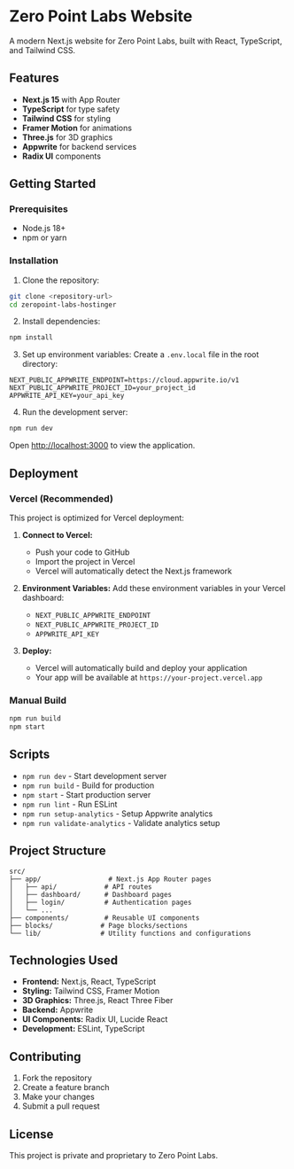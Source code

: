 # Zero Point Labs Website

A modern Next.js website for Zero Point Labs, built with React, TypeScript, and Tailwind CSS.

## Features

- **Next.js 15** with App Router
- **TypeScript** for type safety
- **Tailwind CSS** for styling
- **Framer Motion** for animations
- **Three.js** for 3D graphics
- **Appwrite** for backend services
- **Radix UI** components

## Getting Started

### Prerequisites

- Node.js 18+ 
- npm or yarn

### Installation

1. Clone the repository:
```bash
git clone <repository-url>
cd zeropoint-labs-hostinger
```

2. Install dependencies:
```bash
npm install
```

3. Set up environment variables:
Create a `.env.local` file in the root directory:
```env
NEXT_PUBLIC_APPWRITE_ENDPOINT=https://cloud.appwrite.io/v1
NEXT_PUBLIC_APPWRITE_PROJECT_ID=your_project_id
APPWRITE_API_KEY=your_api_key
```

4. Run the development server:
```bash
npm run dev
```

Open [http://localhost:3000](http://localhost:3000) to view the application.

## Deployment

### Vercel (Recommended)

This project is optimized for Vercel deployment:

1. **Connect to Vercel:**
   - Push your code to GitHub
   - Import the project in Vercel
   - Vercel will automatically detect the Next.js framework

2. **Environment Variables:**
   Add these environment variables in your Vercel dashboard:
   - `NEXT_PUBLIC_APPWRITE_ENDPOINT`
   - `NEXT_PUBLIC_APPWRITE_PROJECT_ID`
   - `APPWRITE_API_KEY`

3. **Deploy:**
   - Vercel will automatically build and deploy your application
   - Your app will be available at `https://your-project.vercel.app`

### Manual Build

```bash
npm run build
npm start
```

## Scripts

- `npm run dev` - Start development server
- `npm run build` - Build for production
- `npm start` - Start production server
- `npm run lint` - Run ESLint
- `npm run setup-analytics` - Setup Appwrite analytics
- `npm run validate-analytics` - Validate analytics setup

## Project Structure

```
src/
├── app/                 # Next.js App Router pages
│   ├── api/            # API routes
│   ├── dashboard/      # Dashboard pages
│   ├── login/          # Authentication pages
│   └── ...
├── components/         # Reusable UI components
├── blocks/            # Page blocks/sections
└── lib/               # Utility functions and configurations
```

## Technologies Used

- **Frontend:** Next.js, React, TypeScript
- **Styling:** Tailwind CSS, Framer Motion
- **3D Graphics:** Three.js, React Three Fiber
- **Backend:** Appwrite
- **UI Components:** Radix UI, Lucide React
- **Development:** ESLint, TypeScript

## Contributing

1. Fork the repository
2. Create a feature branch
3. Make your changes
4. Submit a pull request

## License

This project is private and proprietary to Zero Point Labs. 